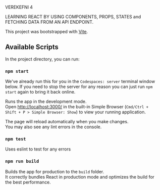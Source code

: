 VEREKEFNI 4

LEARNING REACT BY USING COMPONENTS, PROPS, STATES and FETCHING DATA FROM AN API ENDPOINT.


This project was bootstrapped with [Vite](https://vitejs.dev/).

## Available Scripts

In the project directory, you can run:

### `npm start`

We've already run this for you in the `Codespaces: server` terminal window below. If you need to stop the server for any reason you can just run `npm start` again to bring it back online.

Runs the app in the development mode.\
Open [http://localhost:3000/](http://localhost:3000/) in the built-in Simple Browser (`Cmd/Ctrl + Shift + P > Simple Browser: Show`) to view your running application.

The page will reload automatically when you make changes.\
You may also see any lint errors in the console.

### `npm test`

Uses eslint to test for any errors

### `npm run build`

Builds the app for production to the `build` folder.\
It correctly bundles React in production mode and optimizes the build for the best performance.




